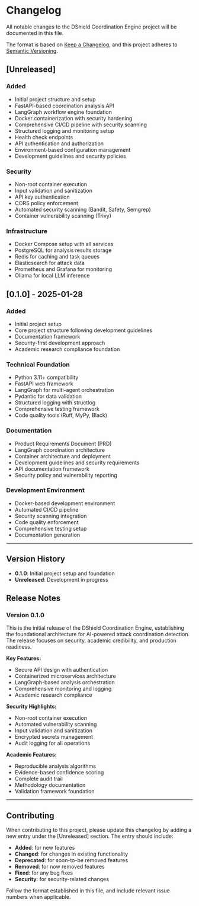 # Changelog

All notable changes to the DShield Coordination Engine project will be documented in this file.

The format is based on [Keep a Changelog](https://keepachangelog.com/en/1.0.0/),
and this project adheres to [Semantic Versioning](https://semver.org/spec/v2.0.0.html).

## [Unreleased]

### Added
- Initial project structure and setup
- FastAPI-based coordination analysis API
- LangGraph workflow engine foundation
- Docker containerization with security hardening
- Comprehensive CI/CD pipeline with security scanning
- Structured logging and monitoring setup
- Health check endpoints
- API authentication and authorization
- Environment-based configuration management
- Development guidelines and security policies

### Security
- Non-root container execution
- Input validation and sanitization
- API key authentication
- CORS policy enforcement
- Automated security scanning (Bandit, Safety, Semgrep)
- Container vulnerability scanning (Trivy)

### Infrastructure
- Docker Compose setup with all services
- PostgreSQL for analysis results storage
- Redis for caching and task queues
- Elasticsearch for attack data
- Prometheus and Grafana for monitoring
- Ollama for local LLM inference

## [0.1.0] - 2025-01-28

### Added
- Initial project setup
- Core project structure following development guidelines
- Documentation framework
- Security-first development approach
- Academic research compliance foundation

### Technical Foundation
- Python 3.11+ compatibility
- FastAPI web framework
- LangGraph for multi-agent orchestration
- Pydantic for data validation
- Structured logging with structlog
- Comprehensive testing framework
- Code quality tools (Ruff, MyPy, Black)

### Documentation
- Product Requirements Document (PRD)
- LangGraph coordination architecture
- Container architecture and deployment
- Development guidelines and security requirements
- API documentation framework
- Security policy and vulnerability reporting

### Development Environment
- Docker-based development environment
- Automated CI/CD pipeline
- Security scanning integration
- Code quality enforcement
- Comprehensive testing setup
- Documentation generation

---

## Version History

- **0.1.0**: Initial project setup and foundation
- **Unreleased**: Development in progress

## Release Notes

### Version 0.1.0
This is the initial release of the DShield Coordination Engine, establishing the foundational architecture for AI-powered attack coordination detection. The release focuses on security, academic credibility, and production readiness.

**Key Features:**
- Secure API design with authentication
- Containerized microservices architecture
- LangGraph-based analysis orchestration
- Comprehensive monitoring and logging
- Academic research compliance

**Security Highlights:**
- Non-root container execution
- Automated vulnerability scanning
- Input validation and sanitization
- Encrypted secrets management
- Audit logging for all operations

**Academic Features:**
- Reproducible analysis algorithms
- Evidence-based confidence scoring
- Complete audit trail
- Methodology documentation
- Validation framework foundation

---

## Contributing

When contributing to this project, please update this changelog by adding a new entry under the [Unreleased] section. The entry should include:

- **Added**: for new features
- **Changed**: for changes in existing functionality
- **Deprecated**: for soon-to-be removed features
- **Removed**: for now removed features
- **Fixed**: for any bug fixes
- **Security**: for security-related changes

Follow the format established in this file, and include relevant issue numbers when applicable. 